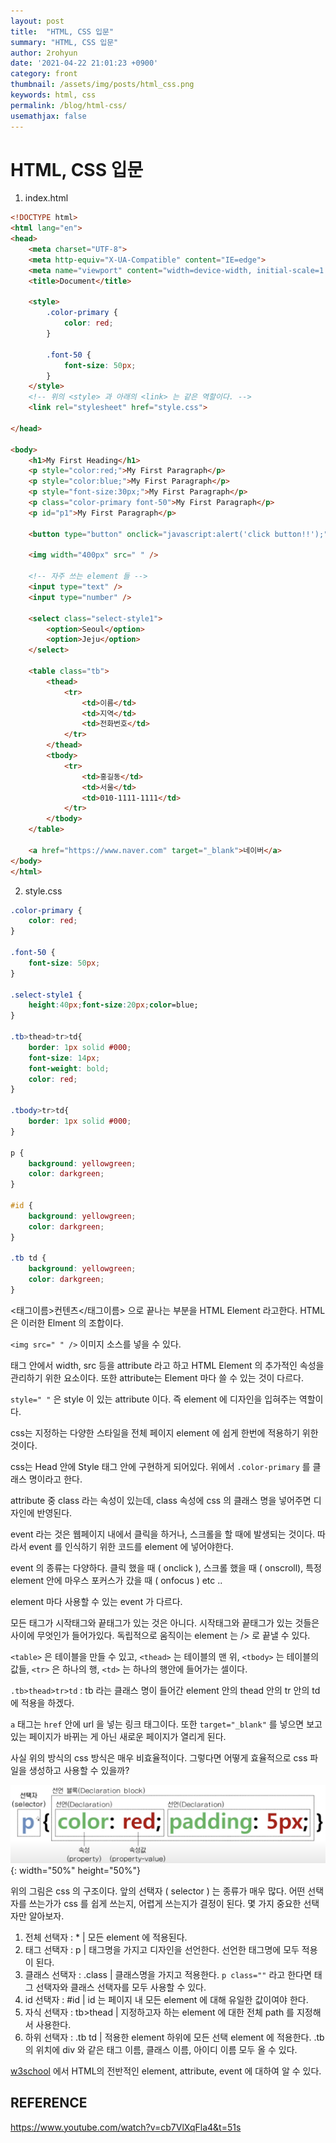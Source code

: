 ```yaml
---
layout: post
title:  "HTML, CSS 입문"
summary: "HTML, CSS 입문"
author: 2rohyun
date: '2021-04-22 21:01:23 +0900'
category: front
thumbnail: /assets/img/posts/html_css.png 
keywords: html, css
permalink: /blog/html-css/
usemathjax: false
---
```

# HTML, CSS 입문

1. index.html

```html
<!DOCTYPE html>
<html lang="en">
<head>
    <meta charset="UTF-8">
    <meta http-equiv="X-UA-Compatible" content="IE=edge">
    <meta name="viewport" content="width=device-width, initial-scale=1.0">
    <title>Document</title>

    <style>
        .color-primary {
            color: red;
        }

        .font-50 {
            font-size: 50px;
        }
    </style> 
    <!-- 위의 <style> 과 아래의 <link> 는 같은 역할이다. -->
    <link rel="stylesheet" href="style.css">

</head>

<body>
    <h1>My First Heading</h1>
    <p style="color:red;">My First Paragraph</p>
    <p style="color:blue;">My First Paragraph</p>
    <p style="font-size:30px;">My First Paragraph</p>
    <p class="color-primary font-50">My First Paragraph</p>
    <p id="p1">My First Paragraph</p>

    <button type="button" onclick="javascript:alert('click button!!');">Click</button>

    <img width="400px" src=" " />

    <!-- 자주 쓰는 element 들 -->
    <input type="text" />
    <input type="number" />

    <select class="select-style1">
        <option>Seoul</option>
        <option>Jeju</option>
    </select>

    <table class="tb">
        <thead>
            <tr>
                <td>이름</td>
                <td>지역</td>
                <td>전화번호</td>
            </tr>
        </thead>
        <tbody>
            <tr>
                <td>홍길동</td>
                <td>서울</td>
                <td>010-1111-1111</td>
            </tr>
        </tbody>
    </table>

    <a href="https://www.naver.com" target="_blank">네이버</a>
</body>
</html>
```

2. style.css
 
```css
.color-primary {
    color: red;
}

.font-50 {
    font-size: 50px;
}

.select-style1 {
    height:40px;font-size:20px;color=blue;
}

.tb>thead>tr>td{
    border: 1px solid #000;
    font-size: 14px;
    font-weight: bold;
    color: red;
}

.tbody>tr>td{
    border: 1px solid #000;
}

p {
    background: yellowgreen;
    color: darkgreen;
}

#id {
    background: yellowgreen;
    color: darkgreen;
}

.tb td {
    background: yellowgreen;
    color: darkgreen;
}
```

<태그이름>컨텐츠</태그이름> 으로 끝나는 부분을 HTML Element 라고한다. HTML은 이러한 Elment 의 조합이다.

 `<img src=" " />` 이미지 소스를 넣을 수 있다.

 태그 안에서 width, src 등을 attribute 라고 하고 HTML Element 의 추가적인 속성을 관리하기 위한 요소이다. 또한 attribute는 Element 마다 쓸 수 있는 것이 다르다.

`style=" "` 은 style 이 있는 attribute 이다. 즉 element 에 디자인을 입혀주는 역할이다. 

css는 지정하는 다양한 스타일을 전체 페이지 element 에 쉽게 한번에 적용하기 위한 것이다. 

css는 Head 안에 Style 태그 안에 구현하게 되어있다. 위에서 `.color-primary` 를 클래스 명이라고 한다.

attribute 중 class 라는 속성이 있는데, class 속성에 css 의 클래스 명을 넣어주면 디자인에 반영된다. 

event 라는 것은 웹페이지 내에서 클릭을 하거나, 스크롤을 할 때에 발생되는 것이다. 따라서 event 를 인식하기 위한 코드를 element 에 넣어야한다. 

event 의 종류는 다양하다. 클릭 했을 때 ( onclick ), 스크롤 했을 때 ( onscroll), 특정 element 안에 마우스 포커스가 갔을 때 ( onfocus ) etc .. 

element 마다 사용할 수 있는 event 가 다르다. 

모든 태그가 시작태그와 끝태그가 있는 것은 아니다. 시작태그와 끝태그가 있는 것들은 사이에 무엇인가 들어가있다. 독립적으로 움직이는 element 는 /> 로 끝낼 수 있다. 

`<table>` 은 테이블을 만들 수 있고, `<thead>` 는 테이블의 맨 위, `<tbody>` 는 테이블의 값들, `<tr>` 은 하나의 행, `<td>` 는 하나의 행안에 들어가는 셀이다.

`.tb>thead>tr>td` : tb 라는 클래스 명이 들어간 element 안의 thead 안의 tr 안의 td 에 적용을 하겠다.

`a` 태그는 `href` 안에 url 을 넣는 링크 태그이다. 또한 `target="_blank"` 를 넣으면 보고있는 페이지가 바뀌는 게 아닌 새로운 페이지가 열리게 된다.

사실 위의 방식의 css 방식은 매우 비효율적이다. 그렇다면 어떻게 효율적으로 css 파일을 생성하고 사용할 수 있을까?

![css](/assets/img/posts/css.png){: width="50%" height="50%"}

위의 그림은 css 의 구조이다. 앞의 선택자 ( selector ) 는 종류가 매우 많다. 어떤 선택자를 쓰는가가 css 를 쉽게 쓰는지, 어렵게 쓰는지가 결정이 된다. 몇 가지 중요한 선택자만 알아보자.

1. 전체 선택자 : * | 모든 element 에 적용된다.
2. 태그 선택자 : p | 태그명을 가지고 디자인을 선언한다. 선언한 태그명에 모두 적용이 된다.
3. 클래스 선택자 : .class | 클래스명을 가지고 적용한다.
`p class=""` 라고 한다면 태그 선택자와 클래스 선택자를 모두 사용할 수 있다.
4. id 선택자 : #id | id 는 페이지 내 모든 element 에 대해 유일한 값이여야 한다.
5. 자식 선택자 : tb>thead | 지정하고자 하는 element 에 대한 전체 path 를 지정해서 사용한다.
6. 하위 선택자 : .tb td | 적용한 element 하위에 모든 선택 element 에 적용한다. .tb 의 위치에 div 와 같은 태그 이름, 클래스 이름, 아이디 이름 모두 올 수 있다. 

[w3school](https://www.w3schools.com/) 에서 HTML의 전반적인 element, attribute, event 에 대하여 알 수 있다.

## REFERENCE

https://www.youtube.com/watch?v=cb7VlXqFla4&t=51s
 